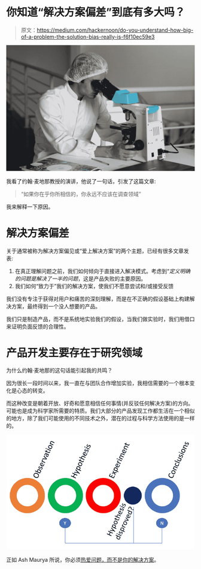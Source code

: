 # 你知道“解决方案偏差”到底有多大吗？

> 原文：<https://medium.com/hackernoon/do-you-understand-how-big-of-a-problem-the-solution-bias-really-is-f6f10ec59e3>

![](img/e73b81d74d918bcaaefbce058f57e05f.png)

我看了约翰·麦地那教授的演讲，他说了一句话，引发了这篇文章:

> “如果你在乎你所相信的，你永远不应该在调查领域”

我来解释一下原因。

# 解决方案偏差

关于通常被称为解决方案偏见或“爱上解决方案”的两个主题，已经有很多文章发表:

1.  在真正理解问题之前，我们如何倾向于直接进入解决模式。考虑到“*定义明确的问题是解决了一半的问题*，这是产品失败的主要原因。
2.  我们如何“致力于”我们的解决方案，使我们不愿意尝试和/或接受反馈

我们没有专注于获得对用户和痛苦的深刻理解，而是在不正确的假设基础上构建解决方案，最终得到一个没人想要的产品。

我们只是制造产品，而不是系统地实验我们的假设，当我们做实验时，我们用借口来证明负面反馈的合理性。

# 产品开发主要存在于研究领域

为什么约翰·麦地那的这句话能引起我的共鸣？

因为很长一段时间以来，我一直在与团队合作增加实验，我相信需要的一个根本变化是心态的转变。

而这种改变是朝着开放、好奇和愿意相信任何事情(并反驳任何解决方案)的方向。可能也是成为科学家所需要的特质。我们大部分的产品发现工作都生活在一个相似的地方，除了我们可能使用的不同技术之外，潜在的过程与科学方法使用的是一样的。

![](img/35d2d5dddb2d78e66904d42ee70f853d.png)

正如 Ash Maurya 所说，你必须[热爱问题，而不是你的解决方案](https://blog.leanstack.com/love-the-problem-not-your-solution-65cfbfb1916b)。